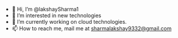 - 👋 Hi, I’m @lakshaySharma1
- 👀 I’m interested in new technologies
- 🌱 I’m currently working on cloud technologies.
- 📫 How to reach me, mail me at sharmalakshay9332@gmail.com

<!---
lakshaySharma1/lakshaySharma1 is a ✨ special ✨ repository because its `README.md` (this file) appears on your GitHub profile.
You can click the Preview link to take a look at your changes.
--->
